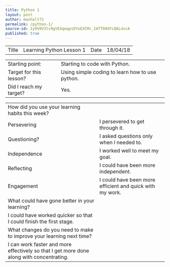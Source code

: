 ```yaml
---
title: Python 1
layout: post
author: maxholt72
permalink: /python-1/
source-id: 1y9V0V3ls9gVE4qeqpsDYoEXCMc_IATT80dYcQAL4xcA
published: true
---
```

<table>
  <tr>
    <td>Title</td>
    <td>Learning Python Lesson 1</td>
    <td>Date</td>
    <td>18/04/18</td>
  </tr>
</table>


<table>
  <tr>
    <td>Starting point:</td>
    <td>Starting to code with Python.</td>
  </tr>
  <tr>
    <td>Target for this lesson?</td>
    <td>Using simple coding to learn how to use python.</td>
  </tr>
  <tr>
    <td>Did I reach my target? </td>
    <td>Yes.</td>
  </tr>
</table>


<table>
  <tr>
    <td>How did you use your learning habits this week?</td>
    <td></td>
  </tr>
  <tr>
    <td>Persevering</td>
    <td>I persevered to get through it.</td>
  </tr>
  <tr>
    <td>Questioning?</td>
    <td>I asked questions only when I needed to.</td>
  </tr>
  <tr>
    <td>Independence</td>
    <td>I worked well to meet my goal.</td>
  </tr>
  <tr>
    <td>Reflecting</td>
    <td>I could have been more independent.</td>
  </tr>
  <tr>
    <td>Engagement</td>
    <td>I could have been more efficient and quick with my work.</td>
  </tr>
  <tr>
    <td>What could have gone better in your learning?</td>
    <td></td>
  </tr>
  <tr>
    <td>I could have worked quicker so that I could finish the first stage.</td>
    <td></td>
  </tr>
  <tr>
    <td>What changes do you need to make to improve your learning next time?</td>
    <td></td>
  </tr>
  <tr>
    <td>I can work faster and more effectively so that I get more done along with concentrating.</td>
    <td></td>
  </tr>
</table>


